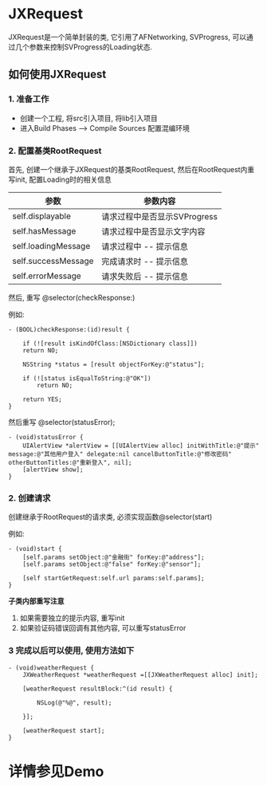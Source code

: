# JXRequest

JXRequest是一个简单封装的类, 它引用了AFNetworking, SVProgress, 可以通过几个参数来控制SVProgress的Loading状态.


## 如何使用JXRequest


### 1. 准备工作

* 创建一个工程, 将src引入项目, 将lib引入项目
* 进入Build Phases --> Compile Sources 配置混编环境

### 2. 配置基类RootRequest

首先, 创建一个继承于JXRequest的基类RootRequest, 然后在RootRequest内重写init, 配置Loading时的相关信息

|         参数         |           参数内容         |
| ---------------------| -------------------------|
| self.displayable			| 请求过程中是否显示SVProgress|
| self.hasMessage 			| 请求过程中是否显示文字内容  |
| self.loadingMessage	| 请求过程中 -- 提示信息      |
| self.successMessage 	| 完成请求时 -- 提示信息      |
| self.errorMessage		| 请求失败后 -- 提示信息      |

然后, 重写 @selector(checkResponse:) 

例如:

```
- (BOOL)checkResponse:(id)result {
    
    if (![result isKindOfClass:[NSDictionary class]])
    return NO;
     
    NSString *status = [result objectForKey:@"status"];
    
    if (![status isEqualToString:@"OK"])
        return NO;
     
    return YES;
}
```

然后重写 @selector(statusError);

```
- (void)statusError {
	UIAlertView *alertView = [[UIAlertView alloc] initWithTitle:@"提示" message:@"其他用户登入" delegate:nil cancelButtonTitle:@"修改密码" otherButtonTitles:@"重新登入", nil];
    [alertView show];
}
```

### 2. 创建请求

创建继承于RootRequest的请求类, 必须实现函数@selector(start)

例如:

```
- (void)start {
    [self.params setObject:@"金融街" forKey:@"address"];
    [self.params setObject:@"false" forKey:@"sensor"];

    [self startGetRequest:self.url params:self.params];
}
```

**子类内部重写注意**

1. 如果需要独立的提示内容, 重写init
2. 如果验证码错误回调有其他内容, 可以重写statusError

### 3 完成以后可以使用, 使用方法如下

```
- (void)weatherRequest {
    JXWeatherRequest *weatherRequest =[[JXWeatherRequest alloc] init];
    
    [weatherRequest resultBlock:^(id result) {
       
        NSLog(@"%@", result);
    
    }];
    
    [weatherRequest start];
}

```

# 详情参见Demo



